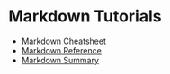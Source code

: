 # Markdown Tutorials

* [Markdown Cheatsheet](https://github.com/adam-p/markdown-here/wiki/Markdown-Cheatsheet)
* [Markdown Reference](https://www.data-blogger.com/2017/11/24/markdown-reference/)
* [Markdown Summary](https://dev.to/kazz/boost-your-productivity-using-markdown-1be)